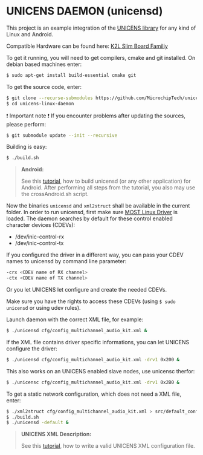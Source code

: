 # UNICENS DAEMON (unicensd)

This project is an example integration of the [UNICENS library](https://github.com/MicrochipTech/unicens) for any kind of Linux and Android.

Compatible Hardware can be found here: [K2L Slim Board Familiy](https://www.k2l.de/products/34/MOST150%20Slim%20Board%20Family/)

To get it running, you will need to get compilers, cmake and git installed. On debian based machines enter:
```bash
$ sudo apt-get install build-essential cmake git
```

To get the source code, enter:
```bash
$ git clone --recurse-submodules https://github.com/MicrochipTech/unicens-linux-daemon.git
$ cd unicens-linux-daemon
```

:exclamation: Important note :exclamation: 
If you encounter problems after updating the sources, please perform:
```bash
$ git submodule update --init --recursive
```

Building is easy:
```bash
$ ./build.sh
```

> **Android:**
>
> See this [tutorial](ANDROID.md), how to build unicensd (or any other application) for Android.
> After performing all steps from the tutorial, you also may use the crossAndroid.sh script.

Now the binaries `unicensd` and `xml2struct` shall be available in the current folder.
In order to run unicensd, first make sure [MOST Linux Driver](https://github.com/microchip-ais/linux/blob/mchp-dev/mld/README.md) is loaded.
The daemon searches by default for these control enabled character devices (CDEVs):

 - /dev/inic-control-rx
 - /dev/inic-control-tx

If you configured the driver in a different way, you can pass your CDEV names to unicensd by command line parameter:
```bash
-crx <CDEV name of RX channel>
-ctx <CDEV name of TX channel>
```

Or you let UNICENS let configure and create the needed CDEVs.

Make sure you have the rights to access these CDEVs (using `$ sudo unicensd` or using udev rules).

Launch daemon with the correct XML file, for example:
```bash
$ ./unicensd cfg/config_multichannel_audio_kit.xml &
```

If the XML file contains driver specific informations, you can let UNICENS configure the driver:
```bash
$ ./unicensd cfg/config_multichannel_audio_kit.xml -drv1 0x200 &
```

This also works on an UNICENS enabled slave nodes, use unicensc therfor:
```bash
$ ./unicensc cfg/config_multichannel_audio_kit.xml -drv1 0x2B0 &
```

To get a static network configuration, which does not need a XML file, enter:
```bash
$ ./xml2struct cfg/config_multichannel_audio_kit.xml > src/default_config.c
$ ./build.sh
$ ./unicensd -default &
```

> **UNICENS XML Description:**
>
> See this [tutorial](cfg/README.md), how to write a valid UNICENS XML configuration file.
